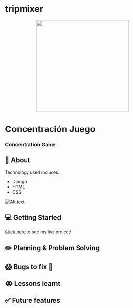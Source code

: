 # tripmixer

<p align='center'><img src="./img/Logo.jpg" width=300 height=300></p>

# Concentración Juego

### Concentration Game

## :page_facing_up: About

Technology used includes:

-   Django
-   HTML
-   CSS

![Alt text](./img/image.png)

## :computer: Getting Started

[Click here](https://poomkhor.github.io/concentration-game/) to see my live project!

## :pencil2: Planning & Problem Solving

## :scream: Bugs to fix :poop:

## :sob: Lessons learnt

## :white_check_mark: Future features
